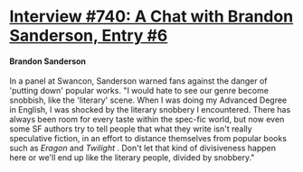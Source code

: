 # [Interview #740: A Chat with Brandon Sanderson, Entry #6](https://www.theoryland.com/intvmain.php?i=740#6)

#### Brandon Sanderson

In a panel at Swancon, Sanderson warned fans against the danger of 'putting down' popular works. "I would hate to see our genre become snobbish, like the 'literary' scene. When I was doing my Advanced Degree in English, I was shocked by the literary snobbery I encountered. There has always been room for every taste within the spec-fic world, but now even some SF authors try to tell people that what they write isn't really speculative fiction, in an effort to distance themselves from popular books such as
*Eragon*
and
*Twilight*
. Don't let that kind of divisiveness happen here or we'll end up like the literary people, divided by snobbery."

